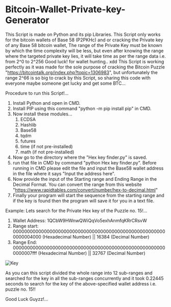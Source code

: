 # Bitcoin-Wallet-Private-key-Generator
This Script is made on Python and its pip Libraries. This Script only works for the bitcoin wallets of Base 58 (P2PKHc) and or cracking the Private key of any Base 58 bitcoin wallet, The range of the Private Key must be known by which the time complexity will be less, but even after knowing the range where the targeted private key lies, it will take time as per the range data i.e. from 2^0 to 2^256 Good luck! for wallet hunting.. xdd
This Script is working perfectly as it was made for the sole purpose of cracking the Bitcoin Puzzle "https://bitcointalk.org/index.php?topic=1306983", but unfortunately the range 2^66 is so big to crack by this Script, so sharing this code with everyone maybe someone get lucky and get some BTC...

Procedure to run this Script!...

1. Install Python and open in CMD.
2. Install PIP using this command "python -m pip install pip" in CMD.
3. Now install these modules...
   1. ECDSA
   2. Hashlib
   3. Base58
   4. tqdm
   5. futures
   6. time (if not pre-installed)
   7. math (if not pre-installed)
4. Now go to the directory where the "Hex key finder.py" is saved.
5. run that file in CMD by command "python Hex key finder.py". Before running in CMD please edit the file and input the Base58 wallet address in the file where it says "Input the address here".
6. Now provide the input of the Starting range and Ending Range in the Decimal Format. You can convert the range from this website "https://www.rapidtables.com/convert/number/hex-to-decimal.html"
7. Finally your program will start the sequence from the starting range and if the key is found then the program will save it for you in a text file.

Example:
Lets search for the Private Hex key of the Puzzle no. 15!...
1. Wallet Address: 1QCbW9HWnwQWiQqVo5exhAnmfqKRrCRsvW
2. Range start: 0000000000000000000000000000000000000000000000000000000000004000 (Hexadecimal Number) || 16384 (Decimal Number)
3. Range End: 0000000000000000000000000000000000000000000000000000000000007fff (Hexadecimal Number) || 32767 (Decimal Number)

![Key](https://github.com/Coders-Bar/Bitcoin-Wallet-Private-key-Generator/assets/154334072/fc2ad8dc-184a-45f5-a796-dc90469f0307)

As you can this script divided the whole range into 12 sub-ranges and searched for the key in all the sub-ranges concurrently and it took 0.22445 seconds to search for the key of the above-specified wallet address i.e. puzzle no. 15!!



Good Luck Guyzz!...
